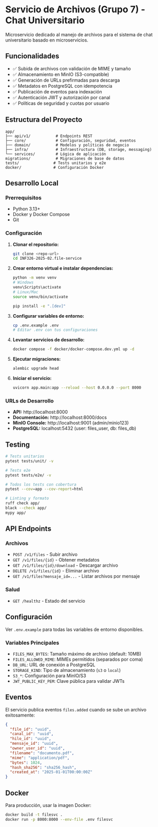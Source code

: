 # Servicio de Archivos (Grupo 7) - Chat Universitario

Microservicio dedicado al manejo de archivos para el sistema de chat universitario basado en microservicios.

## Funcionalidades

- ✅ Subida de archivos con validación de MIME y tamaño
- ✅ Almacenamiento en MinIO (S3-compatible) 
- ✅ Generación de URLs prefirmadas para descarga
- ✅ Metadatos en PostgreSQL con idempotencia
- ✅ Publicación de eventos para indexación
- ✅ Autenticación JWT y autorización por canal
- ✅ Políticas de seguridad y cuotas por usuario

## Estructura del Proyecto

```
app/
├── api/v1/           # Endpoints REST
├── core/             # Configuración, seguridad, eventos
├── domain/           # Modelos y políticas de negocio  
├── infra/            # Infraestructura (DB, storage, messaging)
└── services/         # Lógica de aplicación
migrations/           # Migraciones de base de datos
tests/               # Tests unitarios y e2e
docker/              # Configuración Docker
```

## Desarrollo Local

### Prerrequisitos

- Python 3.13+
- Docker y Docker Compose
- Git

### Configuración

1. **Clonar el repositorio:**
   ```bash
   git clone <repo-url>
   cd INF326-2025-02.file-service
   ```

2. **Crear entorno virtual e instalar dependencias:**
   ```bash
   python -m venv venv
   # Windows
   venv\Scripts\activate
   # Linux/Mac  
   source venv/bin/activate
   
   pip install -e ".[dev]"
   ```

3. **Configurar variables de entorno:**
   ```bash
   cp .env.example .env
   # Editar .env con tus configuraciones
   ```

4. **Levantar servicios de desarrollo:**
   ```bash
   docker compose -f docker/docker-compose.dev.yml up -d
   ```

5. **Ejecutar migraciones:**
   ```bash
   alembic upgrade head
   ```

6. **Iniciar el servicio:**
   ```bash
   uvicorn app.main:app --reload --host 0.0.0.0 --port 8000
   ```

### URLs de Desarrollo

- **API:** http://localhost:8000
- **Documentación:** http://localhost:8000/docs
- **MinIO Console:** http://localhost:9001 (admin/minio123)
- **PostgreSQL:** localhost:5432 (user: files_user, db: files_db)

## Testing

```bash
# Tests unitarios
pytest tests/unit/ -v

# Tests e2e  
pytest tests/e2e/ -v

# Todos los tests con cobertura
pytest --cov=app --cov-report=html

# Linting y formato
ruff check app/
black --check app/
mypy app/
```

## API Endpoints

### Archivos

- `POST /v1/files` - Subir archivo
- `GET /v1/files/{id}` - Obtener metadatos  
- `GET /v1/files/{id}/download` - Descargar archivo
- `DELETE /v1/files/{id}` - Eliminar archivo
- `GET /v1/files?mensaje_id=...` - Listar archivos por mensaje

### Salud

- `GET /healthz` - Estado del servicio

## Configuración

Ver `.env.example` para todas las variables de entorno disponibles.

### Variables Principales

- `FILES_MAX_BYTES`: Tamaño máximo de archivo (default: 10MB)
- `FILES_ALLOWED_MIME`: MIMEs permitidos (separados por coma)
- `DB_URL`: URL de conexión a PostgreSQL  
- `STORAGE_KIND`: Tipo de almacenamiento (`s3` o `local`)
- `S3_*`: Configuración para MinIO/S3
- `JWT_PUBLIC_KEY_PEM`: Clave pública para validar JWTs

## Eventos

El servicio publica eventos `files.added` cuando se sube un archivo exitosamente:

```json
{
  "file_id": "uuid",
  "canal_id": "uuid", 
  "hilo_id": "uuid",
  "mensaje_id": "uuid",
  "owner_user_id": "uuid",
  "filename": "documento.pdf",
  "mime": "application/pdf",
  "bytes": 1024,
  "hash_sha256": "sha256_hash",
  "created_at": "2025-01-01T00:00:00Z"
}
```

## Docker

Para producción, usar la imagen Docker:

```bash
docker build -t filesvc .
docker run -p 8000:8000 --env-file .env filesvc
```
